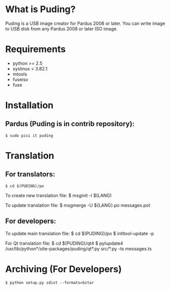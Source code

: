 # What is Puding? #
Puding is a USB image creator for Pardus 2008 or later. You can write image to USB disk from any Pardus 2008 or later ISO image.

# Requirements #
+ python >= 2.5
+ syslinux > 3.82.1
+ mtools
+ fuseiso
+ fuse

# Installation #
## Pardus (Puding is in contrib repository): ##
    $ sudo pisi it puding

# Translation #
## For translators: ##
    $ cd $(PUDING)/po

To create new translation file:
    $ msginit -l $(LANG)

To update translation file:
    $ msgmerge -U ${LANG}.po messages.pot

## For developers: ##
To update main translation file:
    $ cd $(PUDING)/po
    $ intltool-update -p

For Qt translation file:
    $ cd $(PUDING)/qt4
    $ pylupdate4 /usr/lib/python*/site-packages/puding/qt*.py src/*.py -ts messages.ts

# Archiving (For Developers) #
    $ python setup.py sdist --formats=bztar
